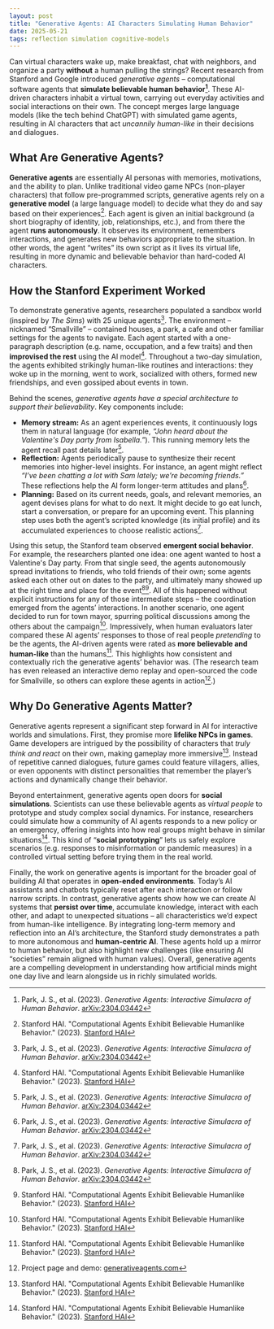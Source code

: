 ```yaml
---
layout: post
title: "Generative Agents: AI Characters Simulating Human Behavior"
date: 2025-05-21
tags: reflection simulation cognitive-models
---
```


Can virtual characters wake up, make breakfast, chat with neighbors, and organize a party **without** a human pulling the strings? Recent research from Stanford and Google introduced *generative agents* – computational software agents that **simulate believable human behavior[^1]**. These AI-driven characters inhabit a virtual town, carrying out everyday activities and social interactions on their own. The concept merges large language models (like the tech behind ChatGPT) with simulated game agents, resulting in AI characters that act *uncannily human-like* in their decisions and dialogues.

## What Are Generative Agents?

**Generative agents** are essentially AI personas with memories, motivations, and the ability to plan. Unlike traditional video game NPCs (non-player characters) that follow pre-programmed scripts, generative agents rely on a **generative model** (a large language model) to decide what they do and say based on their experiences[^2]. Each agent is given an initial background (a short biography of identity, job, relationships, etc.), and from there the agent **runs autonomously**. It observes its environment, remembers interactions, and generates new behaviors appropriate to the situation. In other words, the agent “writes” its own script as it lives its virtual life, resulting in more dynamic and believable behavior than hard-coded AI characters.

## How the Stanford Experiment Worked

To demonstrate generative agents, researchers populated a sandbox world (inspired by *The Sims*) with 25 unique agents[^1]. The environment – nicknamed “Smallville” – contained houses, a park, a cafe and other familiar settings for the agents to navigate. Each agent started with a one-paragraph description (e.g. name, occupation, and a few traits) and then **improvised the rest** using the AI model[^2]. Throughout a two-day simulation, the agents exhibited strikingly human-like routines and interactions: they woke up in the morning, went to work, socialized with others, formed new friendships, and even gossiped about events in town.

Behind the scenes, *generative agents have a special architecture to support their believability*. Key components include:

- **Memory stream:** As an agent experiences events, it continuously logs them in natural language (for example, *“John heard about the Valentine's Day party from Isabella.”*). This running memory lets the agent recall past details later[^1].
- **Reflection:** Agents periodically pause to synthesize their recent memories into higher-level insights. For instance, an agent might reflect *“I’ve been chatting a lot with Sam lately; we’re becoming friends.”* These reflections help the AI form longer-term attitudes and plans[^1].
- **Planning:** Based on its current needs, goals, and relevant memories, an agent devises plans for what to do next. It might decide to go eat lunch, start a conversation, or prepare for an upcoming event. This planning step uses both the agent’s scripted knowledge (its initial profile) and its accumulated experiences to choose realistic actions[^1].

Using this setup, the Stanford team observed **emergent social behavior**. For example, the researchers planted one idea: one agent wanted to host a Valentine's Day party. From that single seed, the agents autonomously spread invitations to friends, who told friends of their own; some agents asked each other out on dates to the party, and ultimately many showed up at the right time and place for the event[^1][^2]. All of this happened without explicit instructions for any of those intermediate steps – the coordination emerged from the agents’ interactions. In another scenario, one agent decided to run for town mayor, spurring political discussions among the others about the campaign[^2]. Impressively, when human evaluators later compared these AI agents’ responses to those of real people *pretending* to be the agents, the AI-driven agents were rated as **more believable and human-like** than the humans[^2]. This highlights how consistent and contextually rich the generative agents’ behavior was. (The research team has even released an interactive demo replay and open-sourced the code for Smallville, so others can explore these agents in action[^3].)

## Why Do Generative Agents Matter?

Generative agents represent a significant step forward in AI for interactive worlds and simulations. First, they promise more **lifelike NPCs in games**. Game developers are intrigued by the possibility of characters that *truly think and react* on their own, making gameplay more immersive[^2]. Instead of repetitive canned dialogues, future games could feature villagers, allies, or even opponents with distinct personalities that remember the player’s actions and dynamically change their behavior.

Beyond entertainment, generative agents open doors for **social simulations**. Scientists can use these believable agents as *virtual people* to prototype and study complex social dynamics. For instance, researchers could simulate how a community of AI agents responds to a new policy or an emergency, offering insights into how real groups might behave in similar situations[^2]. This kind of “**social prototyping**” lets us safely explore scenarios (e.g. responses to misinformation or pandemic measures) in a controlled virtual setting before trying them in the real world.

Finally, the work on generative agents is important for the broader goal of building AI that operates in **open-ended environments**. Today’s AI assistants and chatbots typically reset after each interaction or follow narrow scripts. In contrast, generative agents show how we can create AI systems that **persist over time**, accumulate knowledge, interact with each other, and adapt to unexpected situations – all characteristics we’d expect from human-like intelligence. By integrating long-term memory and reflection into an AI’s architecture, the Stanford study demonstrates a path to more autonomous and **human-centric AI**. These agents hold up a mirror to human behavior, but also highlight new challenges (like ensuring AI “societies” remain aligned with human values). Overall, generative agents are a compelling development in understanding how artificial minds might one day live and learn alongside us in richly simulated worlds.

[^1]: Park, J. S., et al. (2023). *Generative Agents: Interactive Simulacra of Human Behavior*. [arXiv:2304.03442](https://arxiv.org/abs/2304.03442)
[^2]: Stanford HAI. "Computational Agents Exhibit Believable Humanlike Behavior." (2023). [Stanford HAI](https://hai.stanford.edu/news/computational-agents-exhibit-believable-humanlike-behavior)
[^3]: Project page and demo: [generativeagents.com](https://generativeagents.com)
